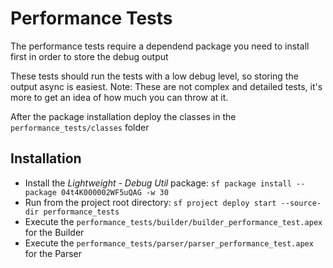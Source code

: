 # Performance Tests
The performance tests require a dependend package you need to install first in order to store the debug output

These tests should run the tests with a low debug level, so storing the output async is easiest.
Note: These are not complex and detailed tests, it's more to get an idea of how much you can throw at it.

After the package installation deploy the classes in the `performance_tests/classes` folder

## Installation
- Install the *Lightweight - Debug Util* package:  `sf package install --package 04t4K000002WF5uQAG -w 30`
- Run from the project root directory: `sf project deploy start --source-dir performance_tests`
- Execute the `performance_tests/builder/builder_performance_test.apex` for the Builder
- Execute the `performance_tests/parser/parser_performance_test.apex` for the Parser